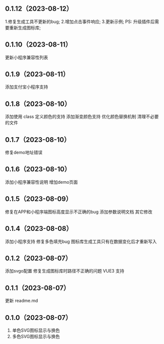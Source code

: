 ## 0.1.12（2023-08-12）
1.修复生成工具不更新的bug;
2.增加点击事件响应;
3.更新示例;
PS: 升级插件后需要重新生成图标库;

## 0.1.10（2023-08-11）
更新小程序兼容性列表
## 0.1.9（2023-08-11）
添加支付宝小程序支持
## 0.1.8（2023-08-10）
添加使用 class 定义颜色的支持
添加渐变颜色支持
优化颜色替换机制
清理不必要的文件
## 0.1.7（2023-08-10）
修复demo地址错误
## 0.1.6（2023-08-10）
添加小程序兼容性说明
增加demo页面
## 0.1.5（2023-08-09）
修复在APP和小程序端图标高度显示不正确的bug
添加参数说明文档
其它修改
## 0.1.4（2023-08-08）
添加小程序支持
修复多色填充bug
图标库生成工具只有在数据变化后才重新写入
## 0.1.2（2023-08-07）

添加svgo配置
修复生成图标库时路径不正确的问题
VUE3 支持

## 0.1.1（2023-08-07）

更新 readme.md
## 0.1.0（2023-08-07）

1. 单色SVG图标显示与换色
2. 多色SVG图标显示与换色
